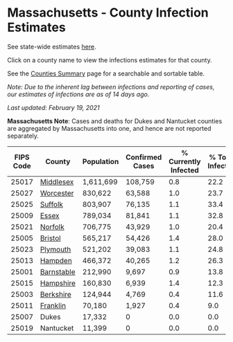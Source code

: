 # Massachusetts - County Infection Estimates

See state-wide estimates [here](/infections/us-ma).

Click on a county name to view the infections estimates for that county.

See the [Counties Summary](/infections/summary-counties) page for a searchable and sortable table.

*Note: Due to the inherent lag between infections and reporting of cases, our estimates of infections are as of 14 days ago.*

*Last updated: February 19, 2021*

**Massachusetts Note**: Cases and deaths for Dukes and Nantucket counties are aggregated by Massachusetts into one, and hence are not reported separately.

|   FIPS Code |                   County |   Population |   Confirmed Cases |   % Currently Infected |   % Total Infected |
|-------------|--------------------------|--------------|-------------------|------------------------|--------------------|
|       25017 |   [Middlesex](middlesex) |    1,611,699 |           108,759 |                    0.8 |               22.2 |
|       25027 |   [Worcester](worcester) |      830,622 |            63,588 |                    1.0 |               23.7 |
|       25025 |       [Suffolk](suffolk) |      803,907 |            76,135 |                    1.1 |               33.4 |
|       25009 |           [Essex](essex) |      789,034 |            81,841 |                    1.1 |               32.8 |
|       25021 |       [Norfolk](norfolk) |      706,775 |            43,929 |                    1.0 |               20.4 |
|       25005 |       [Bristol](bristol) |      565,217 |            54,426 |                    1.4 |               28.0 |
|       25023 |     [Plymouth](plymouth) |      521,202 |            39,083 |                    1.1 |               24.8 |
|       25013 |       [Hampden](hampden) |      466,372 |            40,265 |                    1.2 |               26.3 |
|       25001 | [Barnstable](barnstable) |      212,990 |             9,697 |                    0.9 |               13.8 |
|       25015 |   [Hampshire](hampshire) |      160,830 |             6,939 |                    1.4 |               12.3 |
|       25003 |   [Berkshire](berkshire) |      124,944 |             4,769 |                    0.4 |               11.6 |
|       25011 |     [Franklin](franklin) |       70,180 |             1,927 |                    0.4 |                9.0 |
|       25007 |                    Dukes |       17,332 |                 0 |                    0.0 |                0.0 |
|       25019 |                Nantucket |       11,399 |                 0 |                    0.0 |                0.0 |